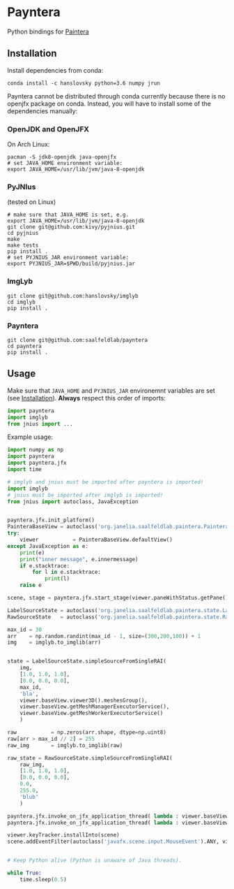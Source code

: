 # Payntera

Python bindings for [Paintera](https://paintera.org)

## Installation

Install dependencies from conda:
```shell
conda install -c hanslovsky python=3.6 numpy jrun
```

Payntera cannot be distributed through conda currently because there is no openjfx package on conda. Instead, you will have to install some of the dependencies manually:

### OpenJDK and OpenJFX
On Arch Linux:
```shell
pacman -S jdk8-openjdk java-openjfx
# set JAVA_HOME environment variable:
export JAVA_HOME=/usr/lib/jvm/java-8-openjdk
```

### PyJNIus
(tested on Linux)
```shell
# make sure that JAVA_HOME is set, e.g.
export JAVA_HOME=/usr/lib/jvm/java-8-openjdk
git clone git@github.com:kivy/pyjnius.git
cd pyjnius
make
make tests
pip install .
# set PYJNIUS_JAR environment variable:
export PYJNIUS_JAR=$PWD/build/pyjnius.jar
```

### ImgLyb
```shell
git clone git@github.com:hanslovsky/imglyb
cd imglyb
pip install .
```

### Payntera
```shell
git clone git@github.com:saalfeldlab/payntera
cd payntera
pip install .
```

## Usage
Make sure that `JAVA_HOME` and `PYJNIUS_JAR` environemnt variables are set (see [Installation](https://github.com/saalfeldlab/payntera#Installation)).
**Always** respect this order of imports:
```python
import payntera
import imglyb
from jnius import ...
```

Example usage:
```python
import numpy as np
import payntera
import payntera.jfx
import time

# imglyb and jnius must be imported after payntera is imported!
import imglyb
# jnius must be imported after imglyb is imported!
from jnius import autoclass, JavaException


payntera.jfx.init_platform()
PainteraBaseView = autoclass('org.janelia.saalfeldlab.paintera.PainteraBaseView')
try:
    viewer           = PainteraBaseView.defaultView()
except JavaException as e:
    print(e)
    print("inner message", e.innermessage)
    if e.stacktrace:
        for l in e.stacktrace:
            print(l)
    raise e

scene, stage = payntera.jfx.start_stage(viewer.paneWithStatus.getPane())

LabelSourceState = autoclass('org.janelia.saalfeldlab.paintera.state.LabelSourceState')
RawSourceState   = autoclass('org.janelia.saalfeldlab.paintera.state.RawSourceState')

max_id = 30
arr    = np.random.randint(max_id - 1, size=(300,200,100)) + 1
img    = imglyb.to_imglib(arr)


state = LabelSourceState.simpleSourceFromSingleRAI(
    img,
    [1.0, 1.0, 1.0],
    [0.0, 0.0, 0.0],
    max_id,
    'bla',
    viewer.baseView.viewer3D().meshesGroup(),
    viewer.baseView.getMeshManagerExecutorService(),
    viewer.baseView.getMeshWorkerExecutorService()
    )

raw           = np.zeros(arr.shape, dtype=np.uint8)
raw[arr > max_id // 2] = 255
raw_img       = imglyb.to_imglib(raw)

raw_state = RawSourceState.simpleSourceFromSingleRAI(
    raw_img,
    [1.0, 1.0, 1.0],
    [0.0, 0.0, 0.0],
    0.0,
    255.0,
    'blub'
    )

payntera.jfx.invoke_on_jfx_application_thread( lambda : viewer.baseView.addRawSource( raw_state ) )
payntera.jfx.invoke_on_jfx_application_thread( lambda : viewer.baseView.addLabelSource( state ) )

viewer.keyTracker.installInto(scene)
scene.addEventFilter(autoclass('javafx.scene.input.MouseEvent').ANY, viewer.mouseTracker)


# Keep Python alive (Python is unaware of Java threads).

while True:
    time.sleep(0.5)
```
